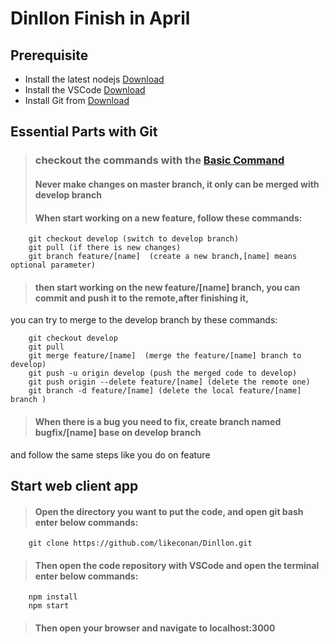 # Dinllon Finish in April

## Prerequisite

* Install the latest nodejs <a href="https://nodejs.org/en/" target="_blank">Download</a>
* Install the VSCode <a href="https://code.visualstudio.com/" target="_blank">Download</a>
* Install Git from <a href="https://git-scm.com/downloads" target="_blank">Download</a>

## Essential Parts with Git

>### checkout the commands with the <a href="https://confluence.atlassian.com/bitbucketserver/basic-git-commands-776639767.html" target="_blank">Basic Command</a>
>#### Never make changes on master branch, it only can be merged with develop branch
>#### When start working on a new feature, follow these commands:
        
        git checkout develop (switch to develop branch)
        git pull (if there is new changes)
        git branch feature/[name]  (create a new branch,[name] means optional parameter)

>#### then start working on the new feature/[name] branch, you can commit and push it to the remote,after finishing it,
you can try to merge to the develop branch by these commands:

        git checkout develop
        git pull
        git merge feature/[name]  (merge the feature/[name] branch to develop)
        git push -u origin develop (push the merged code to develop)
        git push origin --delete feature/[name] (delete the remote one)
        git branch -d feature/[name] (delete the local feature/[name] branch )

>#### When there is a bug you need to fix, create branch named bugfix/[name] base on develop branch 
and follow the same steps like you do on feature


## Start web client app

>#### Open the directory you want to put the code, and open git bash enter below commands:

        git clone https://github.com/likeconan/Dinllon.git

>#### Then open the code repository with VSCode and open the terminal enter below commands:

        npm install
        npm start

>#### Then open your browser and navigate to localhost:3000

